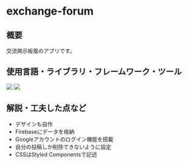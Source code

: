 # exchange-forum

## 概要
交流掲示板風のアプリです。

## 使用言語・ライブラリ・フレームワーク・ツール
<p>
<img src="https://img.shields.io/badge/react-%2320232a.svg?style=for-the-badge&logo=react&logoColor=%2361DAFB">
<img src="https://img.shields.io/badge/firebase-a08021?style=for-the-badge&logo=firebase&logoColor=ffcd34">
</p>

## 解説・工夫した点など
* デザインも自作
* Firebaseにデータを格納
* Googleアカウントのログイン機能を搭載
* 自分の投稿しか削除できないように設定
* CSSはStyled Componentsで記述

